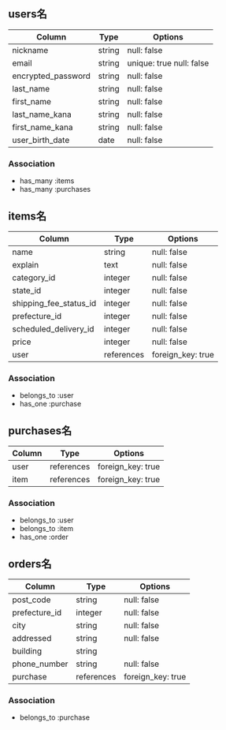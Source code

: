 ## users名

| Column             | Type     | Options                   |
| ------------------ | -------- | ------------------------- |
| nickname           | string   | null: false               |
| email              | string   | unique: true  null: false |
| encrypted_password | string   | null: false               |
| last_name          | string   | null: false               |
| first_name         | string   | null: false               |
| last_name_kana     | string   | null: false               |
| first_name_kana    | string   | null: false               |
| user_birth_date    | date     | null: false               |


### Association
- has_many :items
- has_many :purchases



## items名

| Column                  | Type       | Options           |
| ----------------------- | ---------- | ----------------- |
| name                    | string     | null: false       |
| explain                 | text       | null: false       |
| category_id             | integer    | null: false       |
| state_id                | integer    | null: false       |
| shipping_fee_status_id  | integer    | null: false       |
| prefecture_id           | integer    | null: false       |
| scheduled_delivery_id   | integer    | null: false       |
| price                   | integer    | null: false       |
| user                    | references | foreign_key: true |


### Association
- belongs_to :user
- has_one :purchase


## purchases名

| Column  | Type       | Options           |
| ------- | ---------- | ----------------- |
| user    | references | foreign_key: true |
| item    | references | foreign_key: true |


### Association
- belongs_to :user
- belongs_to :item
- has_one :order


## orders名

| Column        | Type       | Options           |
| ------------- | ---------- | ----------------- |
| post_code     | string     | null: false       |
| prefecture_id | integer    | null: false       |
| city          | string     | null: false       |
| addressed     | string     | null: false       |
| building      | string     |                   |
| phone_number  | string     | null: false       |
| purchase      | references | foreign_key: true |


### Association
- belongs_to :purchase